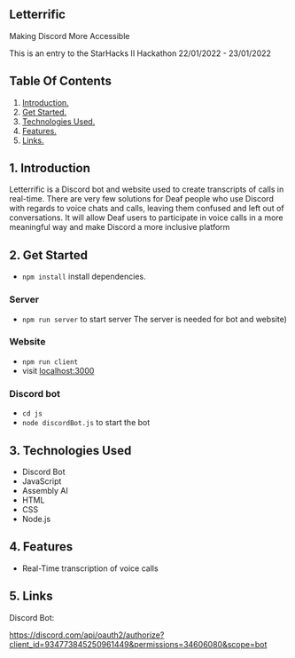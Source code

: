 


## Letterrific

Making Discord More Accessible 

This is an entry to the StarHacks II Hackathon 22/01/2022 - 23/01/2022

## Table Of Contents
1. [ Introduction. ](#introduction)
2. [ Get Started. ](#getstarted)
3. [ Technologies Used. ](#technologiesUsed)
4. [ Features. ](#features)
5. [ Links. ](#links)


<a name="introduction"></a>
## 1. Introduction
Letterrific is a Discord bot and website used to create transcripts of calls in real-time. There are very few solutions for Deaf people who use Discord with regards to voice chats and calls, leaving them confused and left out of conversations. It will allow Deaf users to participate in voice calls in a more meaningful way and make Discord a more inclusive platform


<a name="getstarted"></a>
## 2. Get Started
* `npm install` install dependencies.

### Server
* `npm run server` to start server 
The server is needed for bot and website)

### Website
* `npm run client`
* visit [localhost:3000](https://localhost:3000)

### Discord bot
* `cd js`
* `node discordBot.js` to start the bot


<a name="technologiesUsed"></a>
## 3. Technologies Used
* Discord Bot
* JavaScript
* Assembly AI
* HTML
* CSS
* Node.js


<a name="features"></a>
## 4. Features
* Real-Time transcription of voice calls

<a name ="links"></a>
## 5. Links
Discord Bot:

https://discord.com/api/oauth2/authorize?client_id=934773845250961449&permissions=34606080&scope=bot
